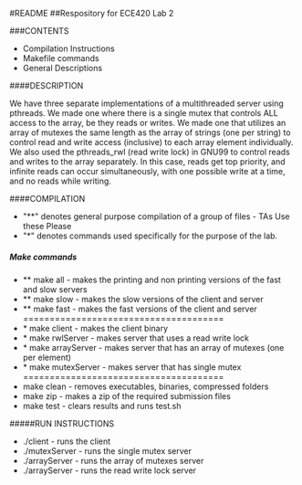 #README
##Respository for ECE420 Lab 2

###CONTENTS
* Compilation Instructions
* Makefile commands
* General Descriptions

####DESCRIPTION

We have three separate implementations of a multithreaded server using pthreads. We made one where
there is a single mutex that controls ALL access to the array, be they reads or writes. We made one
that utilizes an array of mutexes the same length as the array of strings (one per string) to control 
read and write access (inclusive) to each array element individually. We also used the pthreads_rwl (read write lock)
in GNU99 to control reads and writes to the array separately. In this case, reads get top priority, and infinite reads 
can occur simultaneously, with one possible write at a time, and no reads while writing.

####COMPILATION
* "**" denotes general purpose compilation of a group of files - TAs Use these Please
* "*" denotes commands used specifically for the purpose of the lab.
##### Make commands 
- ** make all - makes the printing and non printing versions of the fast and slow servers
- ** make slow - makes the slow versions of the client and server
- ** make fast - makes the fast versions of the client and server
======================================
- \* make client - makes the client binary
- \* make rwlServer - makes server that uses a read write lock
- \* make arrayServer - makes server that has an array of mutexes (one per element)
- \* make mutexServer - makes server that has single mutex
======================================
- make clean - removes executables, binaries, compressed folders
- make zip - makes a zip of the required submission files
- make test - clears results and runs test.sh

#####RUN INSTRUCTIONS
- ./client <port> <arraySize> - runs the client
- ./mutexServer <port> <arraySize> - runs the single mutex server
- ./arrayServer <port> <arraySize> - runs the array of mutexes server
- ./arrayServer <port> <arraySize> - runs the read write lock server